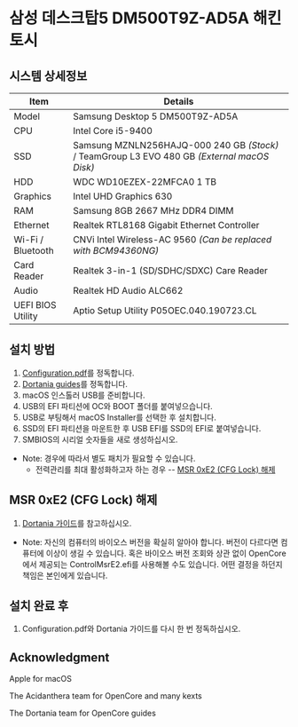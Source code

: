 # 삼성 데스크탑5 DM500T9Z-AD5A 해킨토시
 
 ## 시스템 상세정보

 | Item | Details |
 | - | - |
 | Model | Samsung Desktop 5 DM500T9Z-AD5A |
 | CPU | Intel Core i5-9400 |
 | SSD | Samsung MZNLN256HAJQ-000 240 GB *(Stock)* / TeamGroup L3 EVO 480 GB *(External macOS Disk)* |
 | HDD | WDC WD10EZEX-22MFCA0 1 TB |
 | Graphics | Intel UHD Graphics 630 |
 | RAM | Samsung 8GB 2667 MHz DDR4 DIMM |
 | Ethernet | Realtek RTL8168 Gigabit Ethernet Controller |
 | Wi-Fi / Bluetooth | CNVi Intel Wireless-AC 9560 *(Can be replaced with BCM94360NG)* |
 | Card Reader | Realtek 3-in-1 (SD/SDHC/SDXC) Care Reader |
 | Audio | Realtek HD Audio ALC662 |
 | UEFI BIOS Utility | Aptio Setup Utility P05OEC.040.190723.CL |

 ## 설치 방법

 1. [Configuration.pdf](https://github.com/acidanthera/OpenCorePkg/blob/master/Docs/Configuration.pdf)를 정독합니다.
 2. [Dortania guides](https://dortania.github.io/getting-started/)를 정독합니다.
 3. macOS 인스톨러 USB를 준비합니다.
 4. USB의 EFI 파티션에 OC와 BOOT 폴더를 붙여넣으습니다.
 5. USB로 부팅해서 macOS Installer를 선택한 후 설치합니다.
 6. SSD의 EFI 파티션을 마운트한 후 USB EFI를 SSD의 EFI로 붙여넣습니다.
 7. SMBIOS의 시리얼 숫자들을 새로 생성하십시오.
 - Note: 경우에 따라서 별도 패치가 필요할 수 있습니다.
     - 전력관리를 최대 활성화하고자 하는 경우 -- [MSR 0xE2 (CFG Lock) 해제](#mrs-0xe2-cfg-lock-해제)

 ## MSR 0xE2 (CFG Lock) 해제

 1. [Dortania 가이드](https://dortania.github.io/OpenCore-Post-Install/misc/msr-lock.html)를 참고하십시오.
 - Note: 자신의 컴퓨터의 바이오스 버전을 확실히 알아야 합니다. 버전이 다르다면 컴퓨터에 이상이 생길 수 있습니다. 혹은 바이오스 버전 조회와 상관 없이 OpenCore에서 제공되는 ControlMsrE2.efi를 사용해볼 수도 있습니다. 어떤 결정을 하던지 책임은 본인에게 있습니다.

 ## 설치 완료 후
  
  1. Configuration.pdf와 Dortania 가이드를 다시 한 번 정독하십시오.

 ## Acknowledgment

 Apple for macOS

 The Acidanthera team for OpenCore and many kexts

 The Dortania team for OpenCore guides
